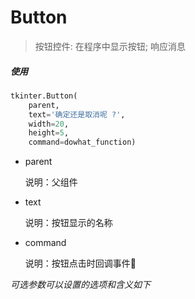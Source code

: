 # Button

> 按钮控件: 在程序中显示按钮; 响应消息

##### 使用

```python
tkinter.Button(
    parent,
    text='确定还是取消呢 ?',
    width=20,
    height=5,
    command=dowhat_function)

```

-   parent

    说明：父组件

-   text

    说明：按钮显示的名称

-   command

    说明：按钮点击时回调事件

_可选参数可以设置的选项和含义如下_

